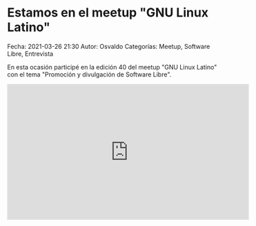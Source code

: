 Estamos en el meetup "GNU Linux Latino"
==================================

Fecha: 2021-03-26 21:30
Autor: Osvaldo
Categorías: Meetup, Software Libre, Entrevista

En esta ocasión participé en la edición 40 del meetup "GNU Linux Latino" con el tema "Promoción y divulgación de Software Libre".

<center>
<iframe width="560" height="315" src="https://www.youtube.com/embed/Aju0ZVPrWAA" title="YouTube video player" frameborder="0" allow="accelerometer; autoplay; clipboard-write; encrypted-media; gyroscope; picture-in-picture" allowfullscreen></iframe>
</center>
